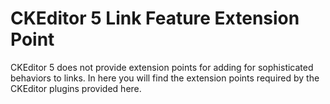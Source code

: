 # CKEditor 5 Link Feature Extension Point

CKEditor 5 does not provide extension points for adding for sophisticated
behaviors to links. In here you will find the extension points required by the
CKEditor plugins provided here.
